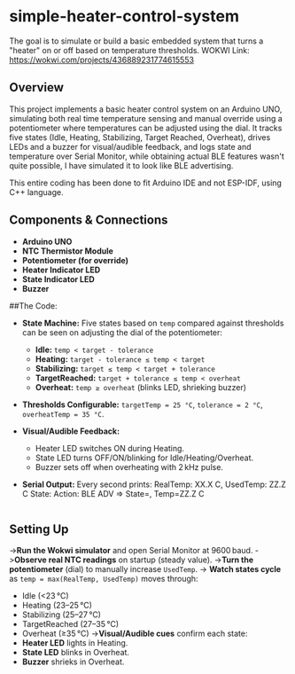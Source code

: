 # simple-heater-control-system
The goal is to simulate or build a basic embedded system that turns a "heater" on or off based on temperature thresholds. WOKWI Link: https://wokwi.com/projects/436889231774615553


## Overview

This project implements a basic heater control system on an Arduino UNO, simulating both real time temperature sensing and manual override using a potentiometer where temperatures can be adjusted using the dial. It tracks five states (Idle, Heating, Stabilizing, Target Reached, Overheat), drives LEDs and a buzzer for visual/audible feedback, and logs state and temperature over Serial Monitor, while obtaining actual BLE features wasn't quite possible, I have simulated it to look like BLE advertising.

This entire coding has been done to fit Arduino IDE and not ESP-IDF, using C++ language.

## Components & Connections

* **Arduino UNO**
* **NTC Thermistor Module**
* **Potentiometer (for override)**
* **Heater Indicator LED** 
* **State Indicator LED**
* **Buzzer**

##The Code:

* **State Machine:** Five states based on `temp` compared against thresholds can be seen on adjusting the dial of the potentiometer:

  * **Idle:** `temp < target - tolerance`
  * **Heating:** `target - tolerance ≤ temp < target`
  * **Stabilizing:** `target ≤ temp < target + tolerance`
  * **TargetReached:** `target + tolerance ≤ temp < overheat`
  * **Overheat:** `temp ≥ overheat` (blinks LED, shrieking buzzer)
* **Thresholds Configurable:** `targetTemp = 25 °C`, `tolerance = 2 °C`, `overheatTemp = 35 °C`.
* **Visual/Audible Feedback:**

  * Heater LED switches ON during Heating.
  * State LED turns OFF/ON/blinking for Idle/Heating/Overheat.
  * Buzzer sets off when overheating with 2 kHz pulse.
* **Serial Output:** Every second prints:
  RealTemp: XX.X C,  UsedTemp: ZZ.Z C
  State: <STATE>
  Action: <ACTION>
  BLE ADV => State=<STATE>, Temp=ZZ.Z C
  ```

## Setting Up

->**Run the Wokwi simulator** and open Serial Monitor at 9600 baud.
->**Observe real NTC readings** on startup (steady value).
->**Turn the potentiometer** (dial) to manually increase `UsedTemp`.
-> **Watch states cycle** as `temp = max(RealTemp, UsedTemp)` moves through:

   * Idle (<23 °C)
   * Heating (23–25 °C)
   * Stabilizing (25–27 °C)
   * TargetReached (27–35 °C)
   * Overheat (≥35 °C)
->**Visual/Audible cues** confirm each state:
   * **Heater LED** lights in Heating.
   * **State LED** blinks in Overheat.
   * **Buzzer** shrieks in Overheat.


